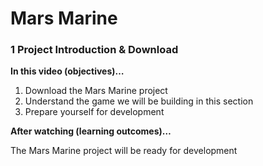 # Mars Marine


### 1 Project Introduction & Download ###

**In this video (objectives)…**

1. Download the Mars Marine project
1. Understand the game we will be building in this section
1. Prepare yourself for development

**After watching (learning outcomes)…**

The Mars Marine project will be ready for development